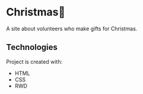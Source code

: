 # Christmas🎅
A site about volunteers who make gifts for Christmas.
## Technologies
Project is created with:
* HTML
* CSS
* RWD
